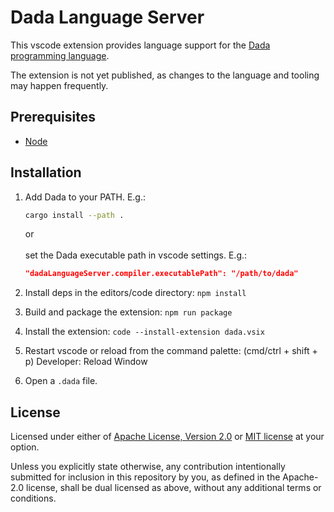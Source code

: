 # Dada Language Server

This vscode extension provides language support for the [Dada programming language](https://dada-lang.org/).

The extension is not yet published, as changes to the language and tooling may happen frequently.

## Prerequisites

- [Node](https://docs.npmjs.com/downloading-and-installing-node-js-and-npm)

## Installation

1. Add Dada to your PATH. E.g.:

   ```bash
   cargo install --path .
   ```

   or<br></br>
   set the Dada executable path in vscode settings. E.g.:

   ```json
   "dadaLanguageServer.compiler.executablePath": "/path/to/dada"
   ```

2. Install deps in the editors/code directory: `npm install`
3. Build and package the extension: `npm run package`
4. Install the extension: `code --install-extension dada.vsix`
5. Restart vscode or reload from the command palette: (cmd/ctrl + shift + p) Developer: Reload Window
6. Open a `.dada` file.

## License

Licensed under either of [Apache License, Version 2.0][apache] or [MIT license][mit] at your option.

Unless you explicitly state otherwise, any contribution intentionally submitted for inclusion in this repository by you, as defined in the Apache-2.0 license, shall be dual licensed as above, without any additional terms or conditions.

[apache]: LICENSE
[mit]: LICENSE
